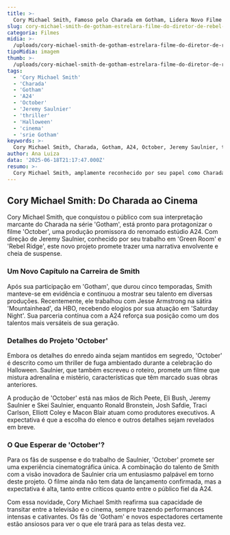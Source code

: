 ```yaml
---
title: >-
  Cory Michael Smith, Famoso pelo Charada em Gotham, Lidera Novo Filme da A24
slug: cory-michael-smith-de-gotham-estrelara-filme-do-diretor-de-rebel-ridge-na-a24
categoria: Filmes
midia: >-
  /uploads/cory-michael-smith-de-gotham-estrelara-filme-do-diretor-de-rebel-ridge-na-a24-thumb.webp
tipoMidia: imagem
thumb: >-
  /uploads/cory-michael-smith-de-gotham-estrelara-filme-do-diretor-de-rebel-ridge-na-a24-thumb.webp
tags:
  - 'Cory Michael Smith'
  - 'Charada'
  - 'Gotham'
  - 'A24'
  - 'October'
  - 'Jeremy Saulnier'
  - 'thriller'
  - 'Halloween'
  - 'cinema'
  - 'srie Gotham'
keywords: >-
  Cory Michael Smith, Charada, Gotham, A24, October, Jeremy Saulnier, thriller, Halloween, cinema, série Gotham
author: Ana Luiza
data: '2025-06-18T21:17:47.000Z'
resumo: >-
  Cory Michael Smith, amplamente reconhecido por seu papel como Charada na série Gotham, assume protagonismo no filme 'October', dirigido por Jeremy Saulnier e produzido pela A24. A produção promete ser um thriller ambientado no Halloween, explorando novos horizontes para o ator.
---
```


## Cory Michael Smith: Do Charada ao Cinema

Cory Michael Smith, que conquistou o público com sua interpretação marcante do Charada na série 'Gotham', está pronto para protagonizar o filme 'October', uma produção promissora do renomado estúdio A24. Com direção de Jeremy Saulnier, conhecido por seu trabalho em 'Green Room' e 'Rebel Ridge', este novo projeto promete trazer uma narrativa envolvente e cheia de suspense.

### Um Novo Capítulo na Carreira de Smith

Após sua participação em 'Gotham', que durou cinco temporadas, Smith manteve-se em evidência e continuou a mostrar seu talento em diversas produções. Recentemente, ele trabalhou com Jesse Armstrong na sátira 'Mountainhead', da HBO, recebendo elogios por sua atuação em 'Saturday Night'. Sua parceria contínua com a A24 reforça sua posição como um dos talentos mais versáteis de sua geração.

### Detalhes do Projeto 'October'

Embora os detalhes do enredo ainda sejam mantidos em segredo, 'October' é descrito como um thriller de fuga ambientado durante a celebração do Halloween. Saulnier, que também escreveu o roteiro, promete um filme que mistura adrenalina e mistério, características que têm marcado suas obras anteriores.

A produção de 'October' está nas mãos de Rich Peete, Eli Bush, Jeremy Saulnier e Skei Saulnier, enquanto Ronald Bronstein, Josh Safdie, Traci Carlson, Elliott Coley e Macon Blair atuam como produtores executivos. A expectativa é que a escolha do elenco e outros detalhes sejam revelados em breve.

### O Que Esperar de 'October'?

Para os fãs de suspense e do trabalho de Saulnier, 'October' promete ser uma experiência cinematográfica única. A combinação do talento de Smith com a visão inovadora de Saulnier cria um entusiasmo palpável em torno deste projeto. O filme ainda não tem data de lançamento confirmada, mas a expectativa é alta, tanto entre críticos quanto entre o público fiel da A24.

Com essa novidade, Cory Michael Smith reafirma sua capacidade de transitar entre a televisão e o cinema, sempre trazendo performances intensas e cativantes. Os fãs de 'Gotham' e novos espectadores certamente estão ansiosos para ver o que ele trará para as telas desta vez.